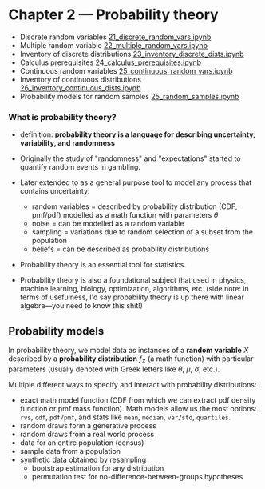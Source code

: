 # Chapter 2 — Probability theory

- Discrete random variables [21_discrete_random_vars.ipynb](./21_discrete_random_vars.ipynb)
- Multiple random variable [22_multiple_random_vars.ipynb](./22_multiple_random_vars.ipynb)
- Inventory of discrete distributions [23_inventory_discrete_dists.ipynb](./23_inventory_discrete_dists.ipynb)
- Calculus prerequisites [24_calculus_prerequisites.ipynb](./24_calculus_prerequisites.ipynb)
- Continuous random variables [25_continuous_random_vars.ipynb](./25_continuous_random_vars.ipynb)
- Inventory of continuous distributions [26_inventory_continuous_dists.ipynb](./26_inventory_continuous_dists.ipynb)
- Probability models for random samples [25_random_samples.ipynb](./25_random_samples.ipynb)




### What is probability theory?

- definition: **probability theory is a language for describing uncertainty, variability, and randomness**

- Originally the study of "randomness" and "expectations" started to quantify random events in gambling.

- Later extended to as a general purpose tool to model any process that contains uncertainty:
  - random variables = described by probability distribution (CDF, pmf/pdf) modelled as a math function with parameters $\theta$
  - noise = can be modelled as a random variable
  - sampling = variations due to random selection of a subset from the population
  - beliefs = can be described as probability distributions


- Probability theory is an essential tool for statistics.

- Probability theory is also a foundational subject that used in physics, machine learning, biology, optimization, algorithms, etc. (side note: in terms of usefulness, I'd say probability theory is up there with linear algebra—you need to know this shit!)


## Probability models

In probability theory, we model data as instances of a **random variable** $X$ described by a **probability distribution** $f_X$ (a math function) with particular parameters (usually denoted with Greek letters like $\theta$, $\mu$, $\sigma$, etc.).

Multiple different ways to specify and interact with probability distributions:
- exact math model function (CDF from which we can extract pdf density function or pmf mass function). Math models allow us the most options: `rvs`, `cdf`, `pdf/pmf`, and stats like `mean`, `median`, `var/std`, `quartiles`.
- random draws form a generative process
- random draws from a real world process
- data for an entire population (census)
- sample data from a population
- synthetic data obtained by resampling
  - bootstrap estimation for any distribution
  - permutation test for no-difference-between-groups hypotheses